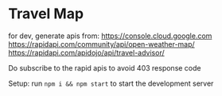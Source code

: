 # Travel Map
for dev, generate apis from: 
https://console.cloud.google.com
https://rapidapi.com/community/api/open-weather-map/
https://rapidapi.com/apidojo/api/travel-advisor/

Do subscribe to the rapid apis to avoid 403 response code

Setup: run ```npm i && npm start``` to start the development server
